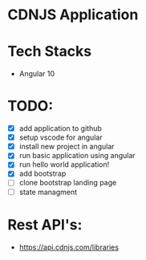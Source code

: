 # CDNJS Application

# Tech Stacks

* Angular 10

# TODO:

* [x] add application to github
* [x] setup vscode for angular
* [x] install new project in angular
* [x] run basic application using angular
* [x] run hello world application!
* [x] add bootstrap
* [ ] clone bootstrap landing page
* [ ] state managment

# Rest API's:

* https://api.cdnjs.com/libraries

